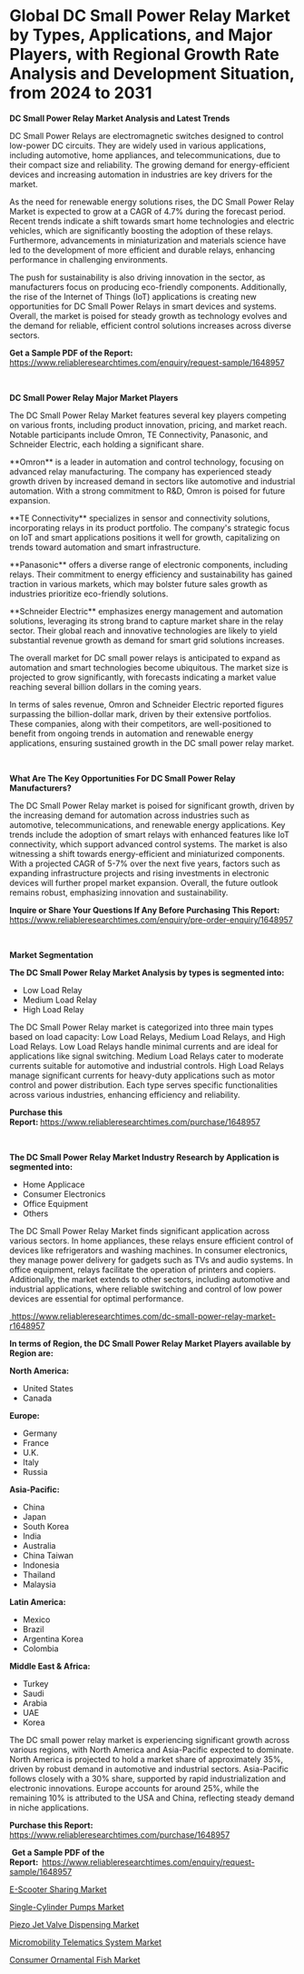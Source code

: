 <p><h1>Global DC Small Power Relay Market by Types, Applications, and Major Players, with Regional Growth Rate Analysis and Development Situation, from 2024 to 2031</h1></p><p><strong>DC Small Power Relay Market Analysis and Latest Trends</strong></p>
<p><p>DC Small Power Relays are electromagnetic switches designed to control low-power DC circuits. They are widely used in various applications, including automotive, home appliances, and telecommunications, due to their compact size and reliability. The growing demand for energy-efficient devices and increasing automation in industries are key drivers for the market. </p><p>As the need for renewable energy solutions rises, the DC Small Power Relay Market is expected to grow at a CAGR of 4.7% during the forecast period. Recent trends indicate a shift towards smart home technologies and electric vehicles, which are significantly boosting the adoption of these relays. Furthermore, advancements in miniaturization and materials science have led to the development of more efficient and durable relays, enhancing performance in challenging environments.</p><p>The push for sustainability is also driving innovation in the sector, as manufacturers focus on producing eco-friendly components. Additionally, the rise of the Internet of Things (IoT) applications is creating new opportunities for DC Small Power Relays in smart devices and systems. Overall, the market is poised for steady growth as technology evolves and the demand for reliable, efficient control solutions increases across diverse sectors.</p></p>
<p><strong>Get a Sample PDF of the Report:&nbsp;</strong> <a href="https://www.reliableresearchtimes.com/enquiry/request-sample/1648957?utm_campaign=1496&utm_medium=2&utm_source=Github&utm_content=ia&utm_term=15102024&utm_id=dc-small-power-relay">https://www.reliableresearchtimes.com/enquiry/request-sample/1648957</a></p>
<p>&nbsp;</p>
<p><strong>DC Small Power Relay Major Market Players</strong></p>
<p><p>The DC Small Power Relay Market features several key players competing on various fronts, including product innovation, pricing, and market reach. Notable participants include Omron, TE Connectivity, Panasonic, and Schneider Electric, each holding a significant share.</p><p>**Omron** is a leader in automation and control technology, focusing on advanced relay manufacturing. The company has experienced steady growth driven by increased demand in sectors like automotive and industrial automation. With a strong commitment to R&D, Omron is poised for future expansion.</p><p>**TE Connectivity** specializes in sensor and connectivity solutions, incorporating relays in its product portfolio. The company's strategic focus on IoT and smart applications positions it well for growth, capitalizing on trends toward automation and smart infrastructure.</p><p>**Panasonic** offers a diverse range of electronic components, including relays. Their commitment to energy efficiency and sustainability has gained traction in various markets, which may bolster future sales growth as industries prioritize eco-friendly solutions.</p><p>**Schneider Electric** emphasizes energy management and automation solutions, leveraging its strong brand to capture market share in the relay sector. Their global reach and innovative technologies are likely to yield substantial revenue growth as demand for smart grid solutions increases.</p><p>The overall market for DC small power relays is anticipated to expand as automation and smart technologies become ubiquitous. The market size is projected to grow significantly, with forecasts indicating a market value reaching several billion dollars in the coming years.</p><p>In terms of sales revenue, Omron and Schneider Electric reported figures surpassing the billion-dollar mark, driven by their extensive portfolios. These companies, along with their competitors, are well-positioned to benefit from ongoing trends in automation and renewable energy applications, ensuring sustained growth in the DC small power relay market.</p></p>
<p>&nbsp;</p>
<p><strong>What Are The Key Opportunities For DC Small Power Relay Manufacturers?</strong></p>
<p><p>The DC Small Power Relay market is poised for significant growth, driven by the increasing demand for automation across industries such as automotive, telecommunications, and renewable energy applications. Key trends include the adoption of smart relays with enhanced features like IoT connectivity, which support advanced control systems. The market is also witnessing a shift towards energy-efficient and miniaturized components. With a projected CAGR of 5-7% over the next five years, factors such as expanding infrastructure projects and rising investments in electronic devices will further propel market expansion. Overall, the future outlook remains robust, emphasizing innovation and sustainability.</p></p>
<p><strong>Inquire or Share Your Questions If Any Before Purchasing This Report:</strong> <a href="https://www.reliableresearchtimes.com/enquiry/pre-order-enquiry/1648957?utm_campaign=1496&utm_medium=2&utm_source=Github&utm_content=ia&utm_term=15102024&utm_id=dc-small-power-relay">https://www.reliableresearchtimes.com/enquiry/pre-order-enquiry/1648957</a></p>
<p>&nbsp;</p>
<p><strong>Market Segmentation</strong></p>
<p><strong>The DC Small Power Relay Market Analysis by types is segmented into:</strong></p>
<p><ul><li>Low Load Relay</li><li>Medium Load Relay</li><li>High Load Relay</li></ul></p>
<p><p>The DC Small Power Relay market is categorized into three main types based on load capacity: Low Load Relays, Medium Load Relays, and High Load Relays. Low Load Relays handle minimal currents and are ideal for applications like signal switching. Medium Load Relays cater to moderate currents suitable for automotive and industrial controls. High Load Relays manage significant currents for heavy-duty applications such as motor control and power distribution. Each type serves specific functionalities across various industries, enhancing efficiency and reliability.</p></p>
<p><strong>Purchase this Report:&nbsp;</strong><a href="https://www.reliableresearchtimes.com/purchase/1648957?utm_campaign=1496&utm_medium=2&utm_source=Github&utm_content=ia&utm_term=15102024&utm_id=dc-small-power-relay">https://www.reliableresearchtimes.com/purchase/1648957</a></p>
<p>&nbsp;</p>
<p><strong>The DC Small Power Relay Market Industry Research by Application is segmented into:</strong></p>
<p><ul><li>Home Applicace</li><li>Consumer Electronics</li><li>Office Equipment</li><li>Others</li></ul></p>
<p><p>The DC Small Power Relay Market finds significant application across various sectors. In home appliances, these relays ensure efficient control of devices like refrigerators and washing machines. In consumer electronics, they manage power delivery for gadgets such as TVs and audio systems. In office equipment, relays facilitate the operation of printers and copiers. Additionally, the market extends to other sectors, including automotive and industrial applications, where reliable switching and control of low power devices are essential for optimal performance.</p></p>
<p><a href="https://www.reliableresearchtimes.com/dc-small-power-relay-market-r1648957?utm_campaign=1496&utm_medium=2&utm_source=Github&utm_content=ia&utm_term=15102024&utm_id=dc-small-power-relay">&nbsp;https://www.reliableresearchtimes.com/dc-small-power-relay-market-r1648957</a></p>
<p><strong>In terms of Region, the DC Small Power Relay Market Players available by Region are:</strong></p>
<p>
    <p> <strong> North America: </strong>
        <ul>
            <li>United States</li>
            <li>Canada</li>
        </ul>
        </p> 
    <p> <strong> Europe: </strong>
        <ul>
            <li>Germany</li>
            <li>France</li>
            <li>U.K.</li>
            <li>Italy</li>
            <li>Russia</li>
        </ul>
        </p> 
    <p> <strong> Asia-Pacific: </strong>
        <ul>
            <li>China</li>
            <li>Japan</li>
            <li>South Korea</li>
            <li>India</li>
            <li>Australia</li>
            <li>China Taiwan</li>
            <li>Indonesia</li>
            <li>Thailand</li>
            <li>Malaysia</li>
        </ul>
        </p> 
    <p> <strong> Latin America: </strong>
        <ul>
            <li>Mexico</li>
            <li>Brazil</li>
            <li>Argentina Korea</li>
            <li>Colombia</li>
        </ul>
        </p> 
    <p> <strong> Middle East & Africa: </strong>
        <ul>
            <li>Turkey</li>
            <li>Saudi</li>
            <li>Arabia</li>
            <li>UAE</li>
            <li>Korea</li>
        </ul>
    </p>
    </p>
<p><p>The DC small power relay market is experiencing significant growth across various regions, with North America and Asia-Pacific expected to dominate. North America is projected to hold a market share of approximately 35%, driven by robust demand in automotive and industrial sectors. Asia-Pacific follows closely with a 30% share, supported by rapid industrialization and electronic innovations. Europe accounts for around 25%, while the remaining 10% is attributed to the USA and China, reflecting steady demand in niche applications.</p></p>
<p><strong>Purchase this Report: </strong><a href="https://www.reliableresearchtimes.com/purchase/1648957?utm_campaign=1496&utm_medium=2&utm_source=Github&utm_content=ia&utm_term=15102024&utm_id=dc-small-power-relay">https://www.reliableresearchtimes.com/purchase/1648957</a></p>
<p>&nbsp;<strong>Get a Sample PDF of the Report:&nbsp;&nbsp;</strong><a href="https://www.reliableresearchtimes.com/enquiry/request-sample/1648957?utm_campaign=1496&utm_medium=2&utm_source=Github&utm_content=ia&utm_term=15102024&utm_id=dc-small-power-relay">https://www.reliableresearchtimes.com/enquiry/request-sample/1648957</a></p>
<p><strong></strong></p>
<p><p><a href="https://www.linkedin.com/pulse/e-scooter-sharing-market-opportunities-emerging-global-trends-g6qze?trk=public_post_embed_feed-article-content&utm_campaign=1496&utm_medium=2&utm_source=Github&utm_content=ia&utm_term=15102024&utm_id=dc-small-power-relay">E-Scooter Sharing Market</a></p><p><a href="https://www.linkedin.com/pulse/global-single-cylinder-pumps-market-analysis-key-trends-future-ri81e?trk=public_post_embed_feed-article-content&utm_campaign=1496&utm_medium=2&utm_source=Github&utm_content=ia&utm_term=15102024&utm_id=dc-small-power-relay">Single-Cylinder Pumps Market</a></p><p><a href="https://github.com/RoccoManning/Market-Research-Report-List-7/blob/main/piezo-jet-valve-dispensing-market.md?utm_campaign=1496&utm_medium=2&utm_source=Github&utm_content=ia&utm_term=15102024&utm_id=dc-small-power-relay">Piezo Jet Valve Dispensing Market</a></p><p><a href="https://www.linkedin.com/pulse/future-trends-global-micromobility-telematics-system-market-iccyf?utm_campaign=1496&utm_medium=2&utm_source=Github&utm_content=ia&utm_term=15102024&utm_id=dc-small-power-relay">Micromobility Telematics System Market</a></p><p><a href="https://www.linkedin.com/pulse/consumer-ornamental-fish-market-outlook-forecast-from-2024-zkcif?utm_campaign=1496&utm_medium=2&utm_source=Github&utm_content=ia&utm_term=15102024&utm_id=dc-small-power-relay">Consumer Ornamental Fish Market</a></p></p>